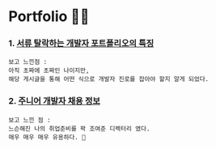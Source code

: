 # Portfolio ✍🏻

### 1. <a href="https://velog.io/@dongyi/%EB%82%B4-%ED%8F%AC%ED%8A%B8%ED%8F%B4%EB%A6%AC%EC%98%A4%EA%B0%80-%EC%84%9C%EB%A5%98%ED%83%88%EB%9D%BD%EC%9D%B8-%EC%9D%B4%EC%9C%A0-%ED%94%84%EB%A1%9C%EC%A0%9D%ED%8A%B8-%EC%9D%B4%EB%A0%87%EA%B2%8C-%ED%95%B4%EB%B3%B4%EC%84%B8%EC%9A%94">서류 탈락하는 개발자 포트폴리오의 특징</a>
    보고 느낀점 : 
    아직 초짜에 초짜인 나이지만, 
    해당 게시글을 통해 어떤 식으로 개발자 진로를 잡아야 할지 알게 되었다.

### 2. <a href="https://github.com/jojoldu/junior-recruit-scheduler">주니어 개발자 채용 정보</a>
    보고 느낀 점 : 
    느슨해진 나의 취업준비를 꽉 조여준 디렉터리 였다. 
    매우 매우 매우 유용하다. 🍯
